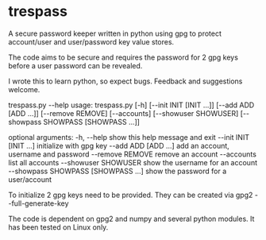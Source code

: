 # trespass
A secure password keeper written in python using gpg to protect account/user and user/password key value stores.

The code aims to be secure and requires the password for 2 gpg keys before a user password can be revealed. 

I wrote this to learn python, so expect bugs. Feedback and suggestions welcome.

trespass.py --help
usage: trespass.py [-h] [--init INIT [INIT ...]] [--add ADD [ADD ...]]
                   [--remove REMOVE] [--accounts] [--showuser SHOWUSER]
                   [--showpass SHOWPASS [SHOWPASS ...]]

optional arguments:
  -h, --help            show this help message and exit
  --init INIT [INIT ...]
                        initialize with gpg key
  --add ADD [ADD ...]   add an account, username and password
  --remove REMOVE       remove an account
  --accounts            list all accounts
  --showuser SHOWUSER   show the username for an account
  --showpass SHOWPASS [SHOWPASS ...]
                        show the password for a user/account

To initialize 2 gpg keys need to be provided. They can be created via gpg2 --full-generate-key

The code is dependent on gpg2 and numpy and several python modules. It has been tested on Linux only.
